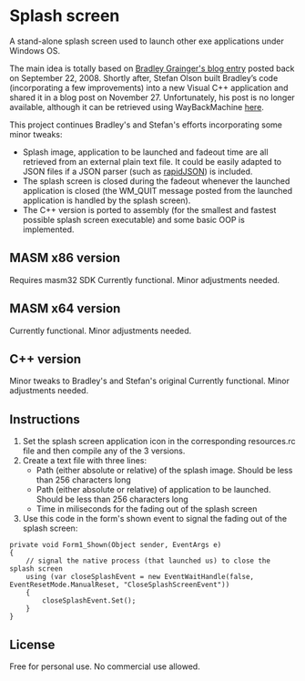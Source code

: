 # Splash screen
A stand-alone splash screen used to launch other exe applications under Windows OS.

The main idea is totally  based on [Bradley Grainger's blog entry](https://faithlife.codes/blog/2008/09/displaying_a_splash_screen_with_c_introduction/ "Bradley's blog entry") posted back on September 22, 2008.
Shortly after, Stefan Olson built Bradley’s code (incorporating a few improvements) into a new Visual C++ application and shared it in a blog post on November 27. Unfortunately, his post is no longer available, although it can be retrieved using WayBackMachine [here](https://web.archive.org/web/20081212164733/http://olsonsoft.com/blogs/stefanolson/post/A-better-WPF-splash-screen.aspx "Archived Stefan's blog entry").

This project continues Bradley's and Stefan's efforts incorporating some minor tweaks:
* Splash image, application to be launched and fadeout time are all retrieved from an external plain text file. It could be easily adapted to JSON files if a JSON parser (such as [rapidJSON](https://github.com/Tencent/rapidjson "rapidJSON GitHub")) is included. 
* The splash screen is closed during the fadeout whenever the launched application is closed (the WM_QUIT message posted from the launched application is handled by the splash screen).
* The C++ version is ported to assembly (for the smallest and fastest possible splash screen executable) and some basic OOP is implemented.

## MASM x86 version
Requires masm32 SDK
Currently functional. Minor adjustments needed.

## MASM x64 version
Currently functional. Minor adjustments needed.

## C++ version
Minor tweaks to Bradley's and Stefan's original
Currently functional. Minor adjustments needed.

## Instructions
1. Set the splash screen application icon in the corresponding resources.rc file and then compile any of the 3 versions.
2. Create a text file with three lines:
   * Path (either absolute or relative) of the splash image. Should be less than 256 characters long
   * Path (either absolute or relative) of application to be launched. Should be less than 256 characters long
   * Time in miliseconds for the fading out of the splash screen
3. Use this code in the form's shown event to signal the fading out of the splash screen:
```
private void Form1_Shown(Object sender, EventArgs e)
{
    // signal the native process (that launched us) to close the splash screen
    using (var closeSplashEvent = new EventWaitHandle(false, EventResetMode.ManualReset, "CloseSplashScreenEvent"))
    {
        closeSplashEvent.Set();
    }
}
```

## License
Free for personal use.
No commercial use allowed.
